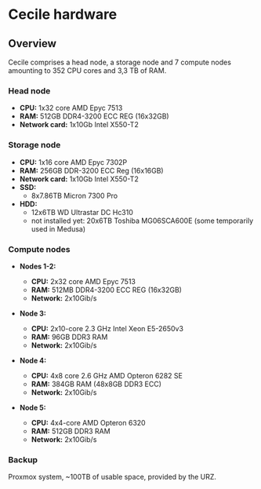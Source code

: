 # Cecile hardware

## Overview

Cecile comprises a head node, a storage node and 7 compute nodes amounting to 352 CPU cores and 3,3 TB of RAM.

### Head node

- **CPU:** 1x32 core AMD Epyc 7513
- **RAM:** 512GB DDR4-3200 ECC REG (16x32GB)
- **Network card:** 1x10Gb Intel X550-T2

### Storage node

- **CPU:** 1x16 core AMD Epyc 7302P
- **RAM:** 256GB DDR-3200 ECC Reg (16x16GB)
- **Network card:** 1x10Gb Intel X550-T2
- **SSD:**
    - 8x7.86TB Micron 7300 Pro
- **HDD:**
    - 12x6TB WD Ultrastar DC Hc310
    - not installed yet: 20x6TB Toshiba MG06SCA600E (some temporarily used in Medusa)

### Compute nodes

- **Nodes 1-2:**

    - **CPU:** 2x32 core AMD Epyc 7513
    - **RAM:** 512MB DDR4-3200 ECC REG (16x32GB)
    - **Network:** 2x10Gib/s

- **Node 3:**

    - **CPU:** 2x10-core 2.3 GHz Intel Xeon E5-2650v3
    - **RAM:** 96GB DDR3 RAM
    - **Network:** 2x10Gib/s

- **Node 4:**

    - **CPU:** 4x8 core 2.6 GHz AMD Opteron 6282 SE
    - **RAM:** 384GB RAM (48x8GB DDR3 ECC)
    - **Network:** 2x10Gib/s

- **Node 5:**

    - **CPU:** 4x4-core AMD Opteron 6320
    - **RAM:** 512GB DDR3 RAM
    - **Network:** 2x10Gib/s

### Backup

Proxmox system, ~100TB of usable space, provided by the URZ.
